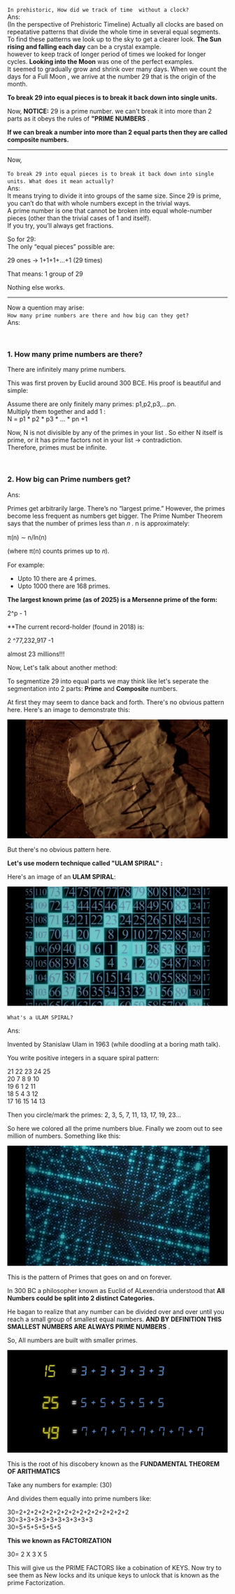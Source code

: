 `In prehistoric, How did we track of time  without a clock? `<br>
Ans:<br>
(In the perspective of Prehistoric Timeline) Actually all clocks are based on repeatative patterns that divide the whole time in several equal segments. To find these patterns we look up to the sky to get a clearer look. **The Sun rising and falling each day** can be a crystal example.  <br>
however to keep track of longer period of times we looked for longer cycles. **Looking into the Moon** was one of the perfect examples.<br> 
It seemed to gradually grow and shrink over many days. When we count the days for a Full Moon , we arrive at the number 29 that is the origin of the month. <bn>

**To break 29 into equal pieces is to break it back down into single units.**<br>

Now, **NOTICE:**
29 is a prime number. we can't break it into more than 2 parts as it obeys the rules of **"PRIME NUMBERS** . <br>

**If we can break a number into more than 2 equal parts then they are called composite numbers.** 

--- 


Now,

`To break 29 into equal pieces is to break it back down into single units. What does it mean actually?`<br>
Ans:<br>
It means trying to divide it into groups of the same size. Since 29 is prime, you can’t do that with whole numbers except in the trivial ways.<br>
A prime number is one that cannot be broken into equal whole-number pieces (other than the trivial cases of 1 and itself).<br>
If you try, you’ll always get fractions.

So for  29: <br>
The only “equal pieces” possible are:

29 ones → 1+1+1+...+1 (29 times)

That means: 1 group of  29

Nothing else works.

---


Now a quention may arise:<br>
`How many prime numbers are there and how big can they get?` <br>
Ans: <br>

<br> 

### **1. How many prime numbers are there?**


There are infinitely many prime numbers.

This was first proven by Euclid around 300 BCE. His proof is beautiful and simple:

Assume there are only finitely many primes: p1,p2,p3,...pn. <br>
Multiply them together and add 1 : <br> 
N = p1 * p2 * p3 * ... * pn +1 <br>

Now, 
N is not divisible by any of the primes in your list . So either N itself is prime, or it has prime factors not in your list → contradiction.<br>
Therefore, primes must be infinite.

<br>

### **2. How big can Prime numbers get?** <br>
Ans:<br>

Primes get arbitrarily large. There’s no “largest prime.” However, the primes become less frequent as numbers get bigger. The Prime Number Theorem says that the number of primes less than 𝑛 . 
n is approximately:   

π(n) ∼ n/ln(n)

(where π(n) counts primes up to 𝑛).

For example:<br>
 - Upto 10 there are 4 primes.
 - Upto 1000 there are 168 primes.

**The largest known prime (as of 2025) is a Mersenne prime of the form:**

2^p - 1

**The current record-holder (found in 2018) is:

 2 ^77,232,917 -1 
 
 almost 23 millions!!!


Now, Let's talk about another method: <br>

To segmentize 29 into equal parts we may think like let's seperate the segmentation into 2 parts: **Prime** and **Composite** numbers.

At first they may seem to dance back and forth. There's no obvious pattern here. Here's an image to demonstrate this:

![image alt](https://github.com/KraKEn-bit/Cryptography/blob/main/Images/Seperation%20of%20prime%20and%20composites.png?raw=true)



But there's no obvious pattern here.


**Let's use modern technique called "ULAM SPIRAL" :**

Here's an image of an **ULAM SPIRAL**:

![image alt](https://github.com/KraKEn-bit/Cryptography/blob/main/Images/Ulam%20Spiral;.png?raw=true)


`What's a ULAM SPIRAL?`

Ans:

Invented by Stanislaw Ulam in 1963 (while doodling at a boring math talk).

You write positive integers in a square spiral pattern:

21 22 23 24 25<br>
20 7 8 9 10<br>
19 6 1 2 11<br>
18 5 4 3 12<br>
17 16 15 14 13<br>


Then you circle/mark the primes: 2, 3, 5, 7, 11, 13, 17, 19, 23...

So here we colored all the prime numbers blue. Finally we zoom out to see million of numbers. Something like this:

![image alt](https://github.com/KraKEn-bit/Cryptography/blob/main/Images/Ulam%20Spiral%20Output.png?raw=true)

This is the pattern of Primes that goes on and on forever.

In 300 BC a philosopher known as Euclid of ALexendria understood that **All Numbers could be split into 2 distinct Categories.**

He bagan to realize that any number can be divided over and over until you reach a small group of smallest equal numbers. 
**AND BY DEFINITION THIS SMALLEST NUMBERS ARE ALWAYS PRIME NUMBERS** .

So, All numbers are built with smaller primes. 

![image alt](https://github.com/KraKEn-bit/Cryptography/blob/main/Images/Numbers%20into%20prime.png?raw=true)


This is the root of his discobery known as the **FUNDAMENTAL THEOREM OF ARITHMATICS** 

Take any numbers for example: (30)

And divides them equally into prime numbers like:

30=2+2+2+2+2+2+2+2+2+2+2+2+2+2+2<br>
30=3+3+3+3+3+3+3+3+3+3<br>
30=5+5+5+5+5+5


**This we known as FACTORIZATION**

30= 2 X 3 X 5

This will give us the PRIME FACTORS like a cobination of KEYS. Now try to see them as New locks and its unique keys to unlock that is known as the prime Factorization. 
